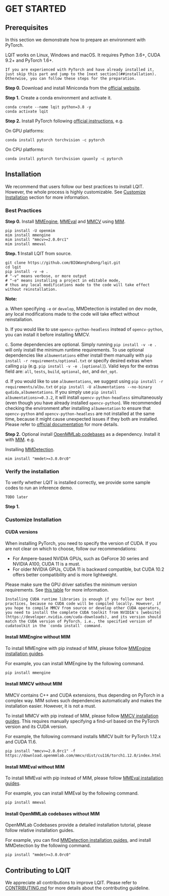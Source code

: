 # GET STARTED

## Prerequisites

In this section we demonstrate how to prepare an environment with PyTorch.

LQIT works on Linux, Windows and macOS. It requires Python 3.6+, CUDA 9.2+ and PyTorch 1.6+.

```{note}
If you are experienced with PyTorch and have already installed it, just skip this part and jump to the [next section](##installation). Otherwise, you can follow these steps for the preparation.
```

**Step 0.** Download and install Miniconda from the [official website](https://docs.conda.io/en/latest/miniconda.html).

**Step 1.** Create a conda environment and activate it.

```shell
conda create --name lqit python=3.8 -y
conda activate lqit
```

**Step 2.** Install PyTorch following [official instructions](https://pytorch.org/get-started/locally/), e.g.

On GPU platforms:

```shell
conda install pytorch torchvision -c pytorch
```

On CPU platforms:

```shell
conda install pytorch torchvision cpuonly -c pytorch
```

## Installation

We recommend that users follow our best practices to install LQIT. However, the whole process is highly customizable. See [Customize Installation](#customize-installation) section for more information.

### Best Practices

**Step 0.** Install [MMEngine](https://github.com/open-mmlab/mmengine), [MMEval](https://github.com/open-mmlab/mmeval/tree/main/mmeval) and [MMCV](https://github.com/open-mmlab/mmcv) using [MIM](https://github.com/open-mmlab/mim).

```shell
pip install -U openmim
mim install mmengine
mim install "mmcv>=2.0.0rc1"
mim install mmeval
```

**Step. 1** Install LQIT from source.

```shell
git clone https://github.com/BIGWangYuDong/lqit.git
cd lqit
pip install -v -e .
# "-v" means verbose, or more output
# "-e" means installing a project in editable mode,
# thus any local modifications made to the code will take effect without reinstallation.
```

**Note:**

a. When specifying `-e` or `develop`, MMDetection is installed on dev mode, any local modifications made to the code will take effect without reinstallation.

b. If you would like to use `opencv-python-headless` instead of `opencv-python`, you can install it before installing MMCV.

c. Some dependencies are optional. Simply running `pip install -v -e .` will only install the minimum runtime requirements.
To use optional dependencies like `albumentations` either install them manually with `pip install -r requirements/optional.txt` or specify desired extras when calling `pip` (e.g. `pip install -v -e .[optional]`).
Valid keys for the extras field are: `all`, `tests`, `build`, `optional`, `det`, and `det_opt`.

d. If you would like to use `albumentations`, we suggest using `pip install -r requirements/albu.txt` or
`pip install -U albumentations --no-binary qudida,albumentations`. If you simply use `pip install albumentations>=0.3.2`,
it will install `opencv-python-headless` simultaneously (even though you have already
installed `opencv-python`). We recommended checking the environment after installing `albumentation` to
ensure that `opencv-python` and `opencv-python-headless` are not installed at the same time, because it might cause unexpected issues if they both are installed. Please refer
to [official documentation](https://albumentations.ai/docs/getting_started/installation/#note-on-opencv-dependencies) for more details.

**Step 2.** Optional install [OpenMMLab codebases](https://github.com/open-mmlab) as a dependency. Install it with [MIM](https://github.com/open-mmlab/mim). e.g.

Installing [MMDetection](https://github.com/open-mmlab/mmdetection).

```shell
mim install "mmdet>=3.0.0rc0"
```

### Verify the installation

To verify whether LQIT is installed correctly, we provide some sample codes to run an inference demo.

`TODO later`

**Step 1.**

### Customize Installation

#### CUDA versions

When installing PyTorch, you need to specify the version of CUDA. If you are not clear on which to choose, follow our recommendations:

- For Ampere-based NVIDIA GPUs, such as GeForce 30 series and NVIDIA A100, CUDA 11 is a must.
- For older NVIDIA GPUs, CUDA 11 is backward compatible, but CUDA 10.2 offers better compatibility and is more lightweight.

Please make sure the GPU driver satisfies the minimum version requirements. See [this table](https://docs.nvidia.com/cuda/cuda-toolkit-release-notes/index.html#cuda-major-component-versions__table-cuda-toolkit-driver-versions) for more information.

```{note}
Installing CUDA runtime libraries is enough if you follow our best practices, because no CUDA code will be compiled locally. However, if you hope to compile MMCV from source or develop other CUDA operators, you need to install the complete CUDA toolkit from NVIDIA's [website](https://developer.nvidia.com/cuda-downloads), and its version should match the CUDA version of PyTorch. i.e., the specified version of cudatoolkit in the `conda install` command.
```

#### Install MMEngine without MIM

To install MMEngine with pip instead of MIM, please follow [MMEngine installation guides](https://mmengine.readthedocs.io/en/latest/get_started/installation.html).

For example, you can install MMEngine by the following command.

```shell
pip install mmengine
```

#### Install MMCV without MIM

MMCV contains C++ and CUDA extensions, thus depending on PyTorch in a complex way. MIM solves such dependencies automatically and makes the installation easier. However, it is not a must.

To install MMCV with pip instead of MIM, please follow [MMCV installation guides](https://mmcv.readthedocs.io/en/2.x/get_started/installation.html). This requires manually specifying a find-url based on the PyTorch version and its CUDA version.

For example, the following command installs MMCV built for PyTorch 1.12.x and CUDA 11.6.

```shell
pip install "mmcv>=2.0.0rc1" -f https://download.openmmlab.com/mmcv/dist/cu116/torch1.12.0/index.html
```

#### Install MMEval without MIM

To install MMEval with pip instead of MIM, please follow [MMEval installation guides](https://mmeval.readthedocs.io/en/latest/get_started/installation.html).

For example, you can install MMEval by the following command.

```shell
pip install mmeval
```

#### Install OpenMMLab codebases without MIM

OpenMMLab Codebases provide a detailed installation tutorial, please follow relative installation guides.

For example, you can find [MMDetection installation guides](https://mmdetection.readthedocs.io/en/3.x/get_started.html), and install MMDetection by the following command.

```shell
pip install "mmdet>=3.0.0rc0"
```

## Contributing to LQIT

We appreciate all contributions to improve LQIT. Please refer to [CONTRIBUTING.md](../../CONTRIBUTING.md) for more details about the contributing guideline.
